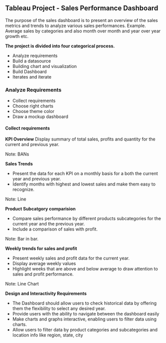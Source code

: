 ## Tableau Project - Sales Performance Dashboard 
The purpose of the sales dashboard is to present an overview of the sales metrics and trends to analyze various sales performances. Example. Average sales by categories and also month over month and year over year growth etc. 

**The project is divided into four categorical process.** 
* Analyze requirements
* Build a datasource
* Building chart and visualization
* Build Dashboard
* Iterates and iterate

### Analyze Requirements
* Collect requirements
* Choose right charts
* Choose theme color
* Draw a mockup dashboard

#### Collect requirements

**KPI Overview**
Display summary of total sales, profits and quantity for the current and previous year.

Note: BANs 

**Sales Trends**
- Present the data for each KPI on a monthly basis for a both the current year and previous year.
- Identify months with highest and lowest sales and make them easy to recognize.

Note: Line 

**Product Subcatgory comparision**
* Compare sales performance by different products subcategories for the current year and the previous year.
* Include a comparison of sales with profit.

Note: Bar in bar. 

**Weekly trends for sales and profit**
- Present weekly sales and profit data for the current year.
- Display average weekly values
- Highlight weeks that are above and below average to draw attention to sales and profit performance.

Note: Line Chart

**Design and Interactivity Requirements**
 - The Dashboard should allow users to check historical data by offering them the flexibility to select any desired year.
 - Provide users with the ability to navigate between the dashboard easily
 - Make charts and graphs interactive, enabling users to filter data using charts.
 - Allow users to filter data by product categories and subcategories and location info like region, state, city



   

  





